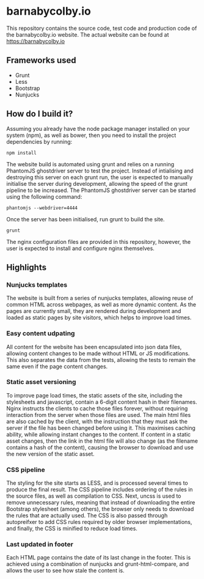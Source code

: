 # barnabycolby.io
This repository contains the source code, test code and production code of the barnabycolby.io website. The actual website can be found at https://barnabycolby.io

## Frameworks used
* Grunt
* Less
* Bootstrap
* Nunjucks

## How do I build it?
Assuming you already have the node package manager installed on your system (npm), as well as bower, then you need to install the project dependencies by running:

```
npm install
```

The website build is automated using grunt and relies on a running PhantomJS ghostdriver server to test the project. Instead of intialising and destroying this server on each grunt run, the user is expected to manually initialise the server during development, allowing the speed of the grunt pipeline to be increased. The PhantomJS ghostdriver server can be started using the following command:

```
phantomjs --webdriver=4444
```

Once the server has been initialised, run grunt to build the site.

```
grunt
```

The nginx configuration files are provided in this repository, however, the user is expected to install and configure nginx themselves.

## Highlights

### Nunjucks templates
The website is built from a series of nunjucks templates, allowing reuse of common HTML across webpages, as well as more dynamic content. As the pages are currently small, they are rendered during development and loaded as static pages by site visitors, which helps to improve load times.

### Easy content udpating
All content for the website has been encapsulated into json data files, allowing content changes to be made without HTML or JS modifications. This also separates the data from the tests, allowing the tests to remain the same even if the page content changes.

### Static asset versioning
To improve page load times, the static assets of the site, including the stylesheets and javascript, contain a 6-digit content hash in their filenames. Nginx instructs the clients to cache those files forever, without requiring interaction from the server when those files are used. The main html files are also cached by the client, with the instruction that they must ask the server if the file has been changed before using it. This maximises caching ability, while allowing instant changes to the content. If content in a static asset changes, then the link in the html file will also change (as the filename contains a hash of the content), causing the browser to download and use the new version of the static asset.

### CSS pipeline
The styling for the site starts as LESS, and is processed several times to produce the final result. The CSS pipeline includes ordering of the rules in the source files, as well as compilation to CSS. Next, uncss is used to remove unnecessary rules, meaning that instead of downloading the entire Bootstrap stylesheet (among others), the browser only needs to download the rules that are actually used. The CSS is also passed through autopreifxer to add CSS rules required by older browser implementations, and finally, the CSS is minified to reduce load times.

### Last updated in footer
Each HTML page contains the date of its last change in the footer. This is achieved using a combination of nunjucks and grunt-html-compare, and allows the user to see how stale the content is.
